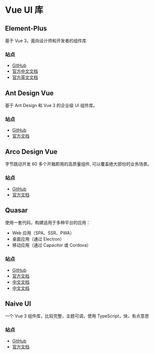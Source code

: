 <script setup>
import GithubShields from '@/components/GithubShields.vue'
</script>

# Vue UI 库

## Element-Plus

<GithubShields username="element-plus" repository="element-plus" />

基于 Vue 3，面向设计师和开发者的组件库

### 站点

- [GitHub](https://github.com/element-plus/element-plus)
- [官方中文文档](https://cn.element-plus.org/zh-CN/)
- [官方英文文档](https://element-plus.org/)

## Ant Design Vue

<GithubShields username="vueComponent" repository="ant-design-vue" :exclude="['license']" />

基于 Ant Design 和 Vue 3 的企业级 UI 组件库。

### 站点

- [GitHub](https://github.com/vueComponent/ant-design-vue)
- [官方文档](https://antdv.com/docs/vue/introduce-cn/)

## Arco Design Vue

<GithubShields username="arco-design" repository="arco-design-vue"  />

字节跳动开发 60 多个开箱即用的高质量组件, 可以覆盖绝大部份的业务场景。

### 站点

- [GitHub](https://github.com/arco-design/arco-design-vue)
- [官方文档](https://arco.design/vue/docs/start)

## Quasar

<GithubShields username="quasarframework" repository="quasar"  />

使用一套代码，构建适用于多种平台的应用：

- Web 应用（SPA、SSR、PWA）
- 桌面应用（通过 Electron）
- 移动应用（通过 Capacitor 或 Cordova）

### 站点

- [GitHub](https://github.com/quasarframework/quasar)
- [官方文档](https://quasar.dev/introduction-to-quasar/)
- [中文文档](https://www.quasar-cn.cn/)
- [中文文档](http://www.quasarchs.com/)

## Naive UI

<GithubShields username="tusen-ai" repository="naive-ui" :exclude="['release']" />

一个 Vue 3 组件库，比较完整，主题可调，使用 TypeScript，快，有点意思

### 站点

- [GitHub](https://github.com/tusen-ai/naive-ui)
- [官方文档](https://www.naiveui.com/zh-CN/os-theme/components/button)
